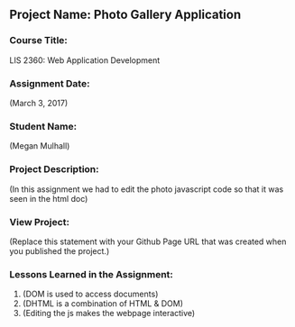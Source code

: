 ## Project Name:  Photo Gallery Application

### Course Title:
LIS 2360:  Web Application Development

### Assignment Date:  
(March 3, 2017)

### Student Name:  
(Megan Mulhall)

### Project Description:
(In this assignment we had to edit the photo javascript code so that it was seen in the html doc)

### View Project:
(Replace this statement with your Github Page URL that was created when you 
 published the project.)

### Lessons Learned in the Assignment:
1. (DOM is used to access documents)
2. (DHTML is a combination of HTML & DOM)
3. (Editing the js makes the webpage interactive)
